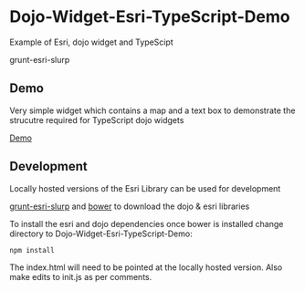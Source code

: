 # Dojo-Widget-Esri-TypeScript-Demo

Example of Esri, dojo widget and TypeScipt

 grunt-esri-slurp 

## Demo

Very simple widget which contains a map and a text box to demonstrate the strucutre required for TypeScript dojo widgets

[Demo](https://rawgit.com/davewilton/Dojo-Widget-Esri-TypeScript-Demo/master/SampleDojoTypeScriptApp/index.html)



## Development

Locally hosted versions of the Esri Library can be used for development

[grunt-esri-slurp](https://github.com/steveoh/grunt-esri-slurp) and [bower](http://bower.io/) to download the dojo & esri libraries

To install the esri and dojo dependencies once bower is installed change directory to Dojo-Widget-Esri-TypeScript-Demo:

```shell
npm install
```

The index.html will need to be pointed at the locally hosted version. Also make edits to init.js as per comments.



